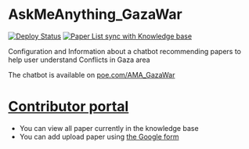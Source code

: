 # AskMeAnything_GazaWar
[![Deploy Status](https://img.shields.io/badge/deploy-passing-brightgreen)](https://poe.com/AMA_GazaWar)
[![Paper List sync with Knowledge base](https://img.shields.io/badge/PaperList_sync_to_KnowledgeBase-100%25-brightgreen)](https://newjerseystyle.github.io/AMA_GazaWar/)

Configuration and Information about a chatbot recommending papers to help user understand Conflicts in Gaza area

The chatbot is available on [poe.com/AMA_GazaWar](https://poe.com/AMA_GazaWar)

# [Contributor portal](https://newjerseystyle.github.io/AMA_GazaWar/)
* You can view all paper currently in the knowledge base
* You can add upload paper using [the Google form](https://forms.gle/yPZtREW9L4VyEm2w5)
